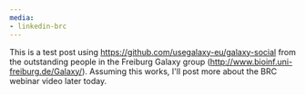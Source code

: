 ```yaml
---
media:
- linkedin-brc
---
```


This is a test post using https://github.com/usegalaxy-eu/galaxy-social from the
outstanding people in the Freiburg Galaxy group
(http://www.bioinf.uni-freiburg.de/Galaxy/). Assuming this works, I'll post
more about the BRC webinar video later today.
